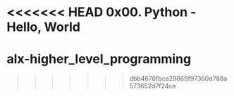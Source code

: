 <<<<<<< HEAD
0x00. Python - Hello, World
=======
# alx-higher_level_programming
>>>>>>> dbb4676fbca29869f97360d788a573652d7f24ce
